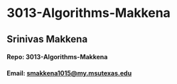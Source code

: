 # 3013-Algorithms-Makkena
## Srinivas Makkena
#### Repo: 3013-Algorithms-Makkena
#### Email: smakkena1015@my.msutexas.edu
